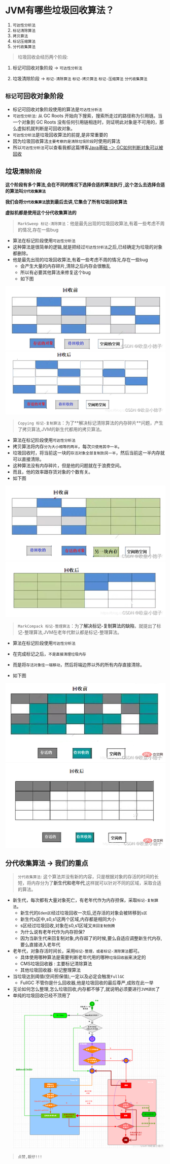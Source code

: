# JVM有哪些垃圾回收算法？ 

1. `可达性分析法`
2. `标记清除算法`
3. `拷⻉算法`
4. `标记压缩算法`
5. `分代收集算法`

> 垃圾回收会经历两个阶段: 

1. 标记可回收对象阶段  -> `可达性分析法`

2. 垃圾清除阶段 -> `标记-清除算法` `标记-拷⻉算法` `标记-压缩算法` `分代收集算法`

## `标记`可回收对象阶段

- 标记可回收对象阶段使用的算法是`可达性分析法`
- `可达性分析法`: 从 GC Roots 开始向下搜索，搜索所⾛过的路径称为引⽤链。当⼀个对象到 GC Roots 没有任何引⽤链相连时，则证明此对象是不可⽤的，那么虚拟机就判断是可回收对象。
- `可达性分析法`是垃圾回收算法的前提,是非常重要的
- 因为垃圾回收算法`主要考察的是清除垃圾阶段`时使用的算法
- 所以`可达性分析法`可以查看我都这篇博客[Java基础 -＞ GC如何判断对象可以被回收](https://blog.csdn.net/rod0320/article/details/123073876?spm=1001.2014.3001.5501)

## 垃圾`清除阶段` 

**这个阶段有多个算法,会在不同的情况下选择合适的算法执行 ,这个怎么去选择合适的算法叫`分代收集算法`**

**我们会将`分代收集算法`放到最后去讲,它集合了所有垃圾回收算法**

**虚拟机都是使用这个分代收集算法的**

> `MarkSweep 标记-清除算法`：他是最先出现的垃圾回收算法,有着一些考虑不周的情况,存在一些bug
- 算法在标记阶段使用`可达性分析法`
- 这种算法是很简单的逻辑,就是把经过`可达性分析法`之后,已经确定为垃圾的对象都删除。
- 他是最先出现的垃圾回收算法,有着一些考虑不周的情况,存在一些bug
  - 会产⽣⼤量的内存碎⽚,清除之后内存会很散乱
  - 所以有必要其他算法来修复这个bug 
  - 如下图

![在这里插入图片描述](../../../picture\fe6f486f345846aa9ab6d61d1c02ba1f.png)
![img](../../../picture\da14e239cdd148fcb1051c5fdd860fa3.png)


> `Copying 标记-复制算法`：为了**解决标记清除算法的内存碎⽚**问题，产⽣了拷⻉算法,JVM的新生代都用的拷⻉算法。
- 算法在标记阶段使用`可达性分析法`
- 拷⻉算法将内存`分为⼤⼩相等的两半`，每次`只使⽤其中⼀半`。
- 垃圾回收时，将当前这⼀块的`存活对象全部复制到另⼀半`，然后当前这⼀半内存就可以直接清除。
- 这种算法没有内存碎⽚，但是他的问题就在于浪费空间。
- ⽽且，他的效率跟存货对象的个数有关。 
- 如下图

![](../../../picture\e5dfb2acff6140fc9c5d88c53e26ac0a.png)
![在这里插入图片描述](../../../picture\dc30db1badf5475e8985733e056cfbb6.png)


> `MarkCompack 标记-整理算法`：为了**解决标记-复制算法的缺陷**，就提出了标记-整理算法,JVM在老年代默认都是标记-整理算法。
- 算法在标记阶段使用`可达性分析法`
- 在完成标记之后，`不是直接清理垃圾内存`
- ⽽是将`存活对象往⼀端移动`，然后将端边界以外的所有内存直接清除。

- 如下图

![在这里插入图片描述](../../../picture\e2dafd33cb8e46a88dc57a0761471d6f.png)
![在这里插入图片描述](../../../picture\a0d4ec2b26584115a7eddea08746fc2a.png)

## 分代收集算法 -> 我们的重点
> `分代收集算法`: 这个算法并没有新的内容，只是根据对象的存活的时间的长短，将内存分为了**新生代和老年代**,这样就可以针对不同的区域，采取合适的算法。

- 新生代，每次都有大量对象死亡，有老年代作为内存担保，采取`标记-复制算法`。
  - 新生代的`Eden区`经过垃圾回收一次后,还存活的对象会被转移到`s区`
  - 新生代s区中,s0,s1这两个区域,内存都是相同大小
  - s区经过垃圾回收,对象在s0,s1区域又`来回复制倒腾 `
  - 为什么说有老年代作为内存担保? 
  - 因为当新生代来回复制对象,内存超了的时候,要么自适应调整新生代内存,要么直接进入老年代
- 老年代，对象存活时间长，采用`标记-整理，或者标记-清除算法`都可。
  - 具体使用哪种算法是需要判断老年代用的哪种`垃圾回收器`来决定的
  - CMS垃圾回收器 :  主要标记清除算法
  - 其他垃圾回收器: 标记整理算法
- 当垃圾达到阈值(空间担保值),一定以及必定会触发`FullGC `
  - FullGC 不管你是什么回收器,他是垃圾回收的最后尊严,成败在此一举
- 无论如何怎么整理,怎么垃圾回收,内存都不够了,就说明必须要进行`JVM调优`了
- 单纯的垃圾回收已经不顶用了
  ![在这里插入图片描述](../../../picture\da822c6a52d646b48c49e5557eadac40.png)

> `点赞,靓仔!!!`